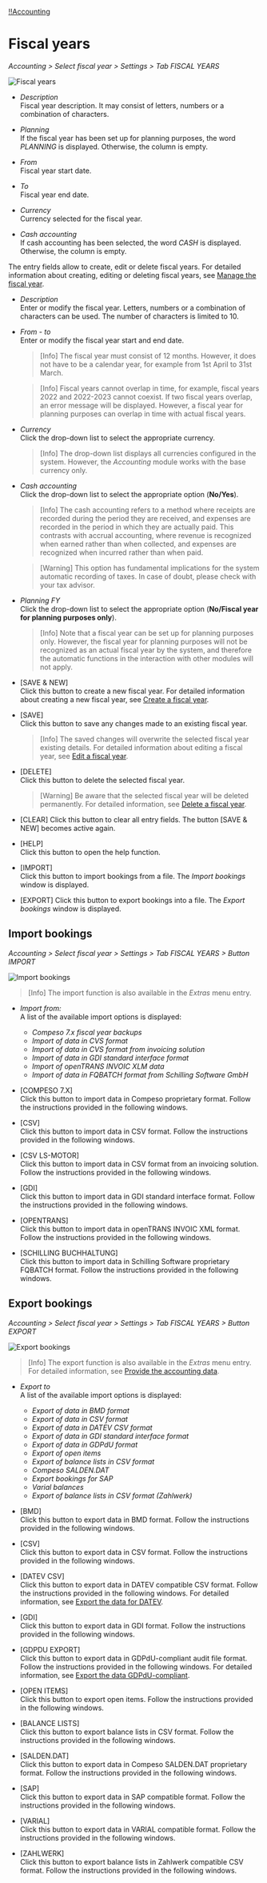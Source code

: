 [!!Accounting](RetailSuiteAccounting)

# Fiscal years

*Accounting > Select fiscal year > Settings > Tab FISCAL YEARS*

![Fiscal years](/Assets/Screenshots/RetailSuiteAccounting/Settings/FiscalYears/CreateFiscalYear.png "[Fiscal years]")


- *Description*  
Fiscal year description. It may consist of letters, numbers or a combination of characters.

- *Planning*  
If the fiscal year has been set up for planning purposes, the word *PLANNING* is displayed. Otherwise, the column is empty.

[comment]: <> (Im System noch auf Deutsch: PLANUNG)

- *From*  
Fiscal year start date.

- *To*  
Fiscal year end date.

- *Currency*  
Currency selected for the fiscal year.

- *Cash accounting*  
If cash accounting has been selected, the word *CASH* is displayed. Otherwise, the column is empty.

[comment]: <> (Im System noch auf Deutsch: IST)



The entry fields allow to create, edit or delete fiscal years. For detailed information about creating, editing or deleting fiscal years, see [Manage the fiscal year](/RetailSuiteAccounting/Integration/04_ManageFiscalYear.md).

- *Description*  
Enter or modify the fiscal year. Letters, numbers or a combination of characters can be used. The number of characters is limited to 10.

- *From - to*  
Enter or modify the fiscal year start and end date.

  > [Info] The fiscal year must consist of 12 months. However, it does not have to be a calendar year, for example from 1st April to 31st March.

  > [Info] Fiscal years cannot overlap in time, for example, fiscal years 2022 and 2022-2023 cannot coexist. If two fiscal years overlap, an error message will be displayed. However, a fiscal year for planning purposes can overlap in time with actual fiscal years.

- *Currency*  
Click the drop-down list to select the appropriate currency.

  > [Info] The drop-down list displays all currencies configured in the system. However, the *Accounting* module works with the base currency only.

- *Cash accounting*  
Click the drop-down list to select the appropriate option (**No/Yes**).

  > [Info] The cash accounting refers to a method where receipts are recorded during the period they are received, and expenses are recorded in the period in which they are actually paid. This contrasts with accrual accounting, where revenue is recognized when earned rather than when collected, and expenses are recognized when incurred rather than when paid.

  > [Warning] This option has fundamental implications for the system automatic recording of taxes. In case of doubt, please check with your tax advisor.

- *Planning FY*  
Click the drop-down list to select the appropriate option (**No/Fiscal year for planning purposes only**).

  > [Info] Note that a fiscal year can be set up for planning purposes only. However, the fiscal year for planning purposes will not be recognized as an actual fiscal year by the system, and therefore the automatic functions in the interaction with other modules will not apply.


- [SAVE & NEW]  
Click this button to create a new fiscal year. For detailed information about creating a new fiscal year, see [Create a fiscal year](/RetailSuiteAccounting/Integration/04_ManageFiscalYear.md#create-a-fiscal-year).

- [SAVE]  
Click this button to save any changes made to an existing fiscal year.

  > [Info] The saved changes will overwrite the selected fiscal year existing details. For detailed information about editing a fiscal year, see [Edit a fiscal year](/RetailSuiteAccounting/Integration/04_ManageFiscalYear.md#edit-a-fiscal-year).

- [DELETE]  
Click this button to delete the selected fiscal year.

  > [Warning] Be aware that the selected fiscal year will be deleted permanently. For detailed information, see [Delete a fiscal year](/RetailSuiteAccounting/Integration/04_ManageFiscalYear.md#delete-a-fiscal-year).

- [CLEAR]
Click this button to clear all entry fields. The button [SAVE & NEW] becomes active again.

- [HELP]  
Click this button to open the help function.

- [IMPORT]  
Click this button to import bookings from a file. The *Import bookings* window is displayed.

- [EXPORT]
Click this button to export bookings into a file. The *Export bookings* window is displayed.


## Import bookings

*Accounting > Select fiscal year > Settings > Tab FISCAL YEARS > Button IMPORT*

![Import bookings](/Assets/Screenshots/RetailSuiteAccounting/Settings/FiscalYears/ImportBookings.png "[Import bookings]")

> [Info] The import function is also available in the *Extras* menu entry.

- *Import from:*  
A list of the available import options is displayed:

  - *Compeso 7.x fiscal year backups*
  - *Import of data in CVS format*
  - *Import of data in CVS format from invoicing solution*
  - *Import of data in GDI standard interface format*
  - *Import of openTRANS INVOIC XLM data*
  - *Import of data in FQBATCH format from Schilling Software GmbH*


- [COMPESO 7.X]  
Click this button to import data in Compeso proprietary format. Follow the instructions provided in the following windows.

[comment]: <> (Alle folgenden Fenster hinzufügen? Sie sind auch unterschiedlich für jede Option/jedes Format, auch wenn ähnlich und relativ selbsterklärend)

- [CSV]  
Click this button to import data in CSV format. Follow the instructions provided in the following windows.

- [CSV LS-MOTOR]  
Click this button to import data in CSV format from an invoicing solution. Follow the instructions provided in the following windows.

[comment]: <> (LS ENGINE?)

- [GDI]  
Click this button to import data in GDI standard interface format. Follow the instructions provided in the following windows.

- [OPENTRANS]  
Click this button to import data in openTRANS INVOIC XML format. Follow the instructions provided in the following windows.

- [SCHILLING BUCHHALTUNG]  
Click this button to import data in Schilling Software proprietary FQBATCH format. Follow the instructions provided in the following windows.



## Export bookings

*Accounting > Select fiscal year > Settings > Tab FISCAL YEARS > Button EXPORT*

![Export bookings](/Assets/Screenshots/RetailSuiteAccounting/Settings/FiscalYears/ExportBookings.png "[Export bookings]")

> [Info] The export function is also available in the *Extras* menu entry. For detailed information, see [Provide the accounting data](/RetailSuiteAccounting/Operation/15_ProvideAccountingData.md).

- *Export to*  
A list of the available import options is displayed:

  - *Export of data in BMD format*
  - *Export of data in CSV format*
  - *Export of data in DATEV CSV format*
  - *Export of data in GDI standard interface format*
  - *Export of data in GDPdU format*
  - *Export of open items*
  - *Export of balance lists in CSV format*
  - *Compeso SALDEN.DAT*
  - *Export bookings for SAP*
  - *Varial balances*
  - *Export of balance lists in CSV format (Zahlwerk)*


- [BMD]  
Click this button to export data in BMD format. Follow the instructions provided in the following windows.

- [CSV]  
Click this button to export data in CSV format. Follow the instructions provided in the following windows.

- [DATEV CSV]  
Click this button to export data in DATEV compatible CSV format. Follow the instructions provided in the following windows. For detailed information, see [Export the data for DATEV](/RetailSuiteAccounting/Operation/15_ProvideAccountingData.md#export-the-data-for-DATEV).

- [GDI]  
Click this button to export data in GDI format. Follow the instructions provided in the following windows.

- [GDPDU EXPORT]  
Click this button to export data in GDPdU-compliant audit file format. Follow the instructions provided in the following windows. For detailed information, see [Export the data GDPdU-compliant](/RetailSuiteAccounting/Operation/15_ProvideAccountingData.md#export-the-data-GDPdU-compliant).

- [OPEN ITEMS]  
Click this button to export open items. Follow the instructions provided in the following windows.

- [BALANCE LISTS]  
Click this button to export balance lists in CSV format. Follow the instructions provided in the following windows.

- [SALDEN.DAT]  
Click this button to export data in Compeso SALDEN.DAT proprietary format. Follow the instructions provided in the following windows.

- [SAP]  
Click this button to export data in SAP compatible format. Follow the instructions provided in the following windows.

- [VARIAL]  
Click this button to export data in VARIAL compatible format. Follow the instructions provided in the following windows.

- [ZAHLWERK]  
Click this button to export balance lists in Zahlwerk compatible CSV format. Follow the instructions provided in the following windows.

